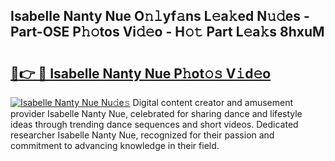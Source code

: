 ## Isabelle Nanty Nue O𝚗𝚕yf𝚊ns L𝚎a𝚔ed N𝚞𝚍es - Part-OSE P𝚑𝚘tos Vi𝚍𝚎o - H𝚘𝚝 Part L𝚎a𝚔s 8hxuM

# <h2><a href="http://kf0r9k4.oniu.top/?m=Isabelle+Nanty+Nue">🔗👉 🔴 Isabelle Nanty Nue P𝚑ot𝚘𝚜 V𝚒d𝚎o</a></h2>

[![Isabelle Nanty Nue Nu𝚍e𝚜](https://i.imgur.com/0qMVB7G.gif)](http://kf0r9k4.oniu.top/?m=Isabelle+Nanty+Nue)
Digital content creator and amusement provider Isabelle Nanty Nue, celebrated for sharing dance and lifestyle ideas through trending dance sequences and short videos. Dedicated researcher Isabelle Nanty Nue, recognized for their passion and commitment to advancing knowledge in their field.  
